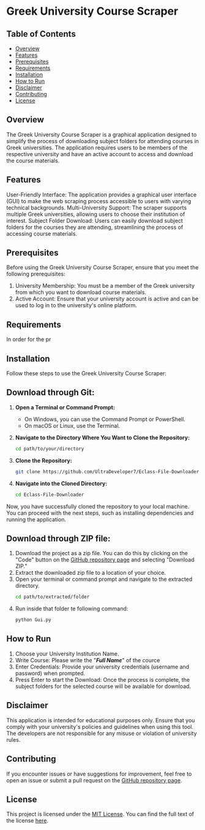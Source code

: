 # Greek University Course Scraper

## Table of Contents
- [Overview](#overview)
- [Features](#features)
- [Prerequisites](#prerequisites)
- [Requirements](#requirements)
- [Installation](#installation)
- [How to Run](#how-to-run)
- [Disclaimer](#disclaimer)
- [Contributing](#contributing)
- [License](#license)

## Overview
The Greek University Course Scraper is a graphical application designed to simplify the process of downloading subject folders for attending courses in Greek universities. The application requires users to be members of the respective university and have an active account to access and download the course materials.

## Features
User-Friendly Interface: The application provides a graphical user interface (GUI) to make the web scraping process accessible to users with varying technical backgrounds.
Multi-University Support: The scraper supports multiple Greek universities, allowing users to choose their institution of interest.
Subject Folder Download: Users can easily download subject folders for the courses they are attending, streamlining the process of accessing course materials.

## Prerequisites
Before using the Greek University Course Scraper, ensure that you meet the following prerequisites:
1. University Membership: You must be a member of the Greek university from which you want to download course materials.
2. Active Account: Ensure that your university account is active and can be used to log in to the university's online platform.

## Requirements

In order for the pr


## Installation
Follow these steps to use the Greek University Course Scraper:
## Download through Git:
1. **Open a Terminal or Command Prompt:**
   - On Windows, you can use the Command Prompt or PowerShell.
   - On macOS or Linux, use the Terminal.

2. **Navigate to the Directory Where You Want to Clone the Repository:**
   ```bash
   cd path/to/your/directory
   ```
3. **Clone the Repository:**
   ```bash
   git clone https://github.com/UltraDeveloper7/Eclass-File-Downloader.git
   ```
4. **Navigate into the Cloned Directory:**
   ```bash
   cd Eclass-File-Downloader
   ```
Now, you have successfully cloned the repository to your local machine. You can proceed with the next steps, such as installing dependencies and running the application.

## Download through ZIP file:
1. Download the project as a zip file. You can do this by clicking on the "Code" button on the [GitHub repository page](https://github.com/UltraDeveloper7/Eclass-File-Downloader) and selecting "Download ZIP."
2. Extract the downloaded zip file to a location of your choice.
3. Open your terminal or command prompt and navigate to the extracted directory.
   ```bash
   cd path/to/extracted/folder
   ```
4. Run inside that folder te following command:
   ```bash
   python Gui.py
   ```
   
## How to Run
1. Choose your University Institution Name.
2. Write Course: Please write the "**_Full Name_**" of the cource
3. Enter Credentials: Provide your university credentials (username and password) when prompted.
4. Press Enter to start the Download:
Once the process is complete, the subject folders for the selected course will be available for download.

## Disclaimer
This application is intended for educational purposes only. Ensure that you comply with your university's policies and guidelines when using this tool. The developers are not responsible for any misuse or violation of university rules.

## Contributing
If you encounter issues or have suggestions for improvement, feel free to open an issue or submit a pull request on the [GitHub repository page](https://github.com/UltraDeveloper7/Eclass-File-Downloader).

## License
This project is licensed under the [MIT License](LICENSE). You can find the full text of the license [here](https://opensource.org/licenses/MIT).

